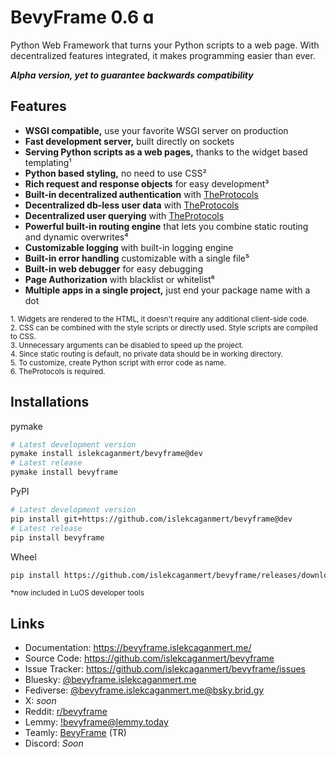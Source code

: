 # BevyFrame 0.6 ɑ

Python Web Framework that turns your Python scripts to a web page.
With decentralized features integrated, it makes programming easier than ever.

***Alpha version, yet to guarantee backwards compatibility***

## Features

- **WSGI compatible,** use your favorite WSGI server on production
- **Fast development server,** built directly on sockets
- **Serving Python scripts as a web pages,** thanks to the widget based templating¹
- **Python based styling,** no need to use CSS²
- **Rich request and response objects** for easy development³
- **Built-in decentralized authentication** with [TheProtocols](https://github.com/islekcaganmert/TheProtocols)
- **Decentralized db-less user data** with [TheProtocols](https://github.com/islekcaganmert/TheProtocols)
- **Decentralized user querying** with [TheProtocols](https://github.com/islekcaganmert/TheProtocols)
- **Powerful built-in routing engine** that lets you combine static routing and dynamic overwrites⁴
- **Customizable logging** with built-in logging engine
- **Built-in error handling** customizable with a single file⁵
- **Built-in web debugger** for easy debugging
- **Page Authorization** with blacklist or whitelist⁶
- **Multiple apps in a single project,** just end your package name with a dot

<small>
1. Widgets are rendered to the HTML, it doesn't require any additional client-side code.<br>
2. CSS can be combined with the style scripts or directly used. Style scripts are compiled to CSS.<br>
3. Unnecessary arguments can be disabled to speed up the project.<br>
4. Since static routing is default, no private data should be in working directory.<br>
5. To customize, create Python script with error code as name.<br>
6. TheProtocols is required.
</small>

## Installations

pymake
```bash
# Latest development version
pymake install islekcaganmert/bevyframe@dev
# Latest release
pymake install bevyframe
```

PyPI
```bash
# Latest development version
pip install git+https://github.com/islekcaganmert/bevyframe@dev
# Latest release
pip install bevyframe
```

Wheel
```bash
pip install https://github.com/islekcaganmert/bevyframe/releases/download/0.6/BevyFrame-0.6.0-py3-none-any.whl
```

<small>*now included in LuOS developer tools</small>

## Links
- Documentation: https://bevyframe.islekcaganmert.me/
- Source Code: https://github.com/islekcaganmert/bevyframe
- Issue Tracker: https://github.com/islekcaganmert/bevyframe/issues
- Bluesky: [@bevyframe.islekcaganmert.me](https://bsky.app/profile/bevyframe.islekcaganmert.me)
- Fediverse: [@bevyframe.islekcaganmert.me@bsky.brid.gy]()
- X: *soon*
- Reddit: [r/bevyframe](https://www.reddit.com/r/bevyframe)
- Lemmy: [!bevyframe@lemmy.today](https://lemmy.today/c/bevyframe)
- Teamly: [BevyFrame](https://teamly.one/invite/d4588169736e497f) (TR)
- Discord: *Soon*
